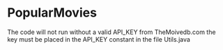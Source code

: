 # PopularMovies
The code will not run without a valid API_KEY from TheMoivedb.com the key must be placed in the API_KEY constant in the file Utils.java
